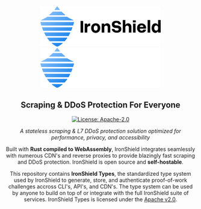 <div align="center">
    <img src="/.github/assets/ironshield_logo_light_mode.svg#gh-light-mode-only" width="320"/>
    <img src="/.github/assets/ironshield_logo_dark_mode.svg#gh-dark-mode-only" width="320"/>

   ## Scraping & DDoS Protection For Everyone
   [![License: Apache-2.0](https://img.shields.io/badge/license-Apache--2.0-blue.svg)](https://github.com/IronShield-Tech/ironshield-types/blob/main/LICENSE)

   *A stateless scraping & L7 DDoS protection solution optimized for performance, privacy, and accessibility*

   Built with **Rust compiled to WebAssembly**, IronShield integrates seamlessly with numerous CDN's and reverse proxies to provide blazingly fast scraping and DDoS protection. IronShield is open source and **self-hostable**.

   This repository contains **IronShield Types**, the standardized type system used by IronShield to generate, store, and authenticate proof-of-work challenges accross CLI's, API's, and CDN's. The type system can be used by anyone to build on top of or integrate with the full IronShield suite of services. IronShield Types is licensed under the <a href="https://github.com/IronShield-Tech/ironshield-types/blob/main/LICENSE">Apache v2.0</a>. 

</div>